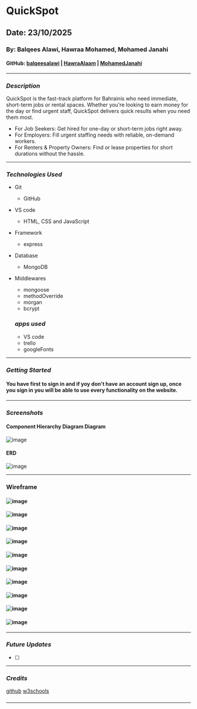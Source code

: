 # QuickSpot

## Date: 23/10/2025

### By: Balqees Alawi, Hawraa Mohamed, Mohamed Janahi

#### GitHub: [balqeesalawi](https://github.com/balqeesalawi) | [HawraAlaam](https://github.com/HawraAlaam) | [MohamedJanahi](https://github.com/Mohamed-Janahi)

---

### **_Description_**

QuickSpot is the fast-track platform for Bahrainis who need immediate, short-term jobs or rental spaces. Whether you're looking to earn money for the day or find urgent staff, QuickSpot delivers quick results when you need them most.
  - For Job Seekers: Get hired for one-day or short-term jobs right away.
  - For Employers: Fill urgent staffing needs with reliable, on-demand workers.
  - For Renters & Property Owners: Find or lease properties for short durations without the hassle.

---

### **_Technologies Used_**

- Git
  - GitHub
- VS code
  - HTML, CSS and JavaScript
- Framework
  - express
- Database
  - MongoDB
- Middlewares
  - mongoose
  - methodOverride
  - morgan
  - bcrypt

  ### **_apps used_**

  - VS code
  - trello
  - googleFonts

---

### **_Getting Started_**

#### You have first to sign in and if yoy don't have an account sign up, once you sign in you will be able to use every functionality on the website.

---

### **_Screenshots_**

#### Component Hierarchy Diagram Diagram
![image](./images/BlankDiagram.png)

#### ERD
![image](./images/ERD.png)

---
### Wireframe

#### ![image](./images/page1.png)
#### ![image](./images/page2.png)
#### ![image](./images/page3.png)
#### ![image](./images/page4.png)
#### ![image](./images/page5.png)
#### ![image](./images/page6.png)
#### ![image](./images/page7.png)
#### ![image](./images/page8.png)
#### ![image](./images/page9.png)
#### ![image](./images/page10.png)

---
### **_Future Updates_**

- [ ]

---

### **_Credits_**

[github](https://github.com/SEB-X-Bahrain/class_wiki)
[w3schools](https://www.w3schools.com/)

#####

---
